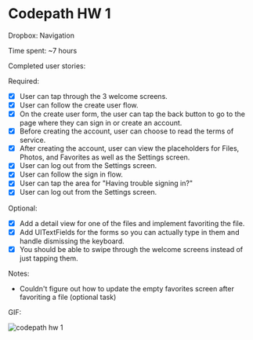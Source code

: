 # Codepath HW 1
Dropbox: Navigation

Time spent: ~7 hours

Completed user stories:

Required:
- [x] User can tap through the 3 welcome screens.
- [x] User can follow the create user flow.
- [x] On the create user form, the user can tap the back button to go to the page where they can sign in or create an account.
- [x] Before creating the account, user can choose to read the terms of service.
- [x] After creating the account, user can view the placeholders for Files, Photos, and Favorites as well as the Settings screen.
- [x] User can log out from the Settings screen.
- [x] User can follow the sign in flow.
- [x] User can tap the area for "Having trouble signing in?"
- [x] User can log out from the Settings screen.

Optional:
- [x] Add a detail view for one of the files and implement favoriting the file.
- [x] Add UITextFields for the forms so you can actually type in them and handle dismissing the keyboard.
- [x] You should be able to swipe through the welcome screens instead of just tapping them.

Notes:
- Couldn't figure out how to update the empty favorites screen after favoriting a file (optional task)

GIF:

![codepath hw 1](https://cloud.githubusercontent.com/assets/1860265/12861567/277dc00a-cc19-11e5-80ba-6d2aa6d5658c.gif)

